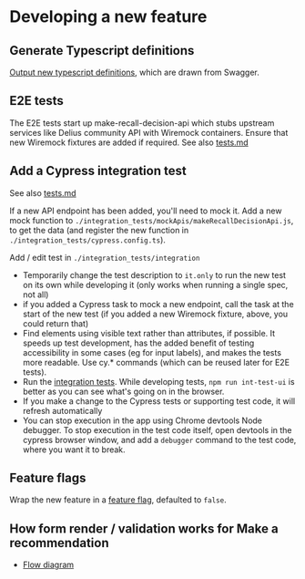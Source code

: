 # Developing a new feature

## Generate Typescript definitions
[Output new typescript definitions](./docs/lint-typescript.md), which are drawn from Swagger.

## E2E tests
The E2E tests start up make-recall-decision-api which stubs upstream services like Delius community API with Wiremock containers. Ensure that new Wiremock fixtures are added if required.
See also [tests.md](./docs/tests.md)

## Add a Cypress integration test
See also [tests.md](./docs/tests.md)

If a new API endpoint has been added, you'll need to mock it. Add a new mock function to `./integration_tests/mockApis/makeRecallDecisionApi.js`, to get the data (and register the new function in `./integration_tests/cypress.config.ts`).

Add / edit test in `./integration_tests/integration`
- Temporarily change the test description to `it.only` to run the new test on its own while developing it (only works when running a single spec, not all)
- if you added a Cypress task to mock a new endpoint, call the task at the start of the new test (if you added a new Wiremock fixture, above, you could return that)
- Find elements using visible text rather than attributes, if possible. It speeds up test development, has the added benefit of testing accessibility in some cases (eg for input labels), and makes the tests more readable. Use cy.* commands (which can be reused later for E2E tests).
- Run the [integration tests](./tests.md). While developing tests, `npm run int-test-ui` is better as you can see what's going on in the browser.
- If you make a change to the Cypress tests or supporting test code, it will refresh automatically
- You can stop execution in the app using Chrome devtools Node debugger. To stop execution in the test code itself, open devtools in the cypress browser window, and add a `debugger` command to the test code, where you want it to break.

## Feature flags
Wrap the new feature in a [feature flag](./feature-flags.md), defaulted to `false`.

## How form render / validation works for Make a recommendation
- [Flow diagram](./images/make-recall-decision-ui-flow.png)
